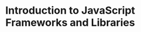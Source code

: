 ---
id: introduction-to-javascript-frameworks-and-libraries
title: Introduction to JavaScript Frameworks and Libraries
sidebar_label: Introduction to JavaScript Frameworks and Libraries
sidebar_position: 3
---